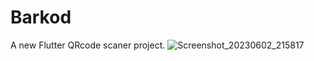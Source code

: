 # Barkod

A new Flutter QRcode scaner project.
![Screenshot_20230602_215817](https://github.com/ferdiarikan/barcodeScan/assets/116707482/4c2da58a-4ae1-4703-8c0d-8c0e53f8909c)

